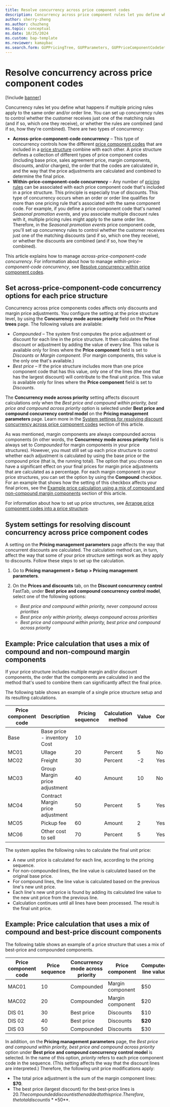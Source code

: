 ```yaml
---
title: Resolve concurrency across price component codes
description: Concurrency across price component rules let you define what happens if multiple discounts and price adjustments apply to the same order and/or order line.
author: sherry-zheng
ms.author: chuzheng
ms.topic: conceptual
ms.date: 10/25/2024
ms.custom: bap-template
ms.reviewer: kamaybac
ms.search.form: GUPPricingTree, GUPParameters, GUPPriceComponentCodeSetup
---
```


# Resolve concurrency across price component codes

[!include [banner](../includes/banner.md)]

Concurrency rules let you define what happens if multiple pricing rules apply to the same order and/or order line. You can set up concurrency rules to control whether the customer receives just one of the matching rules (and if so, which one they receive), or whether the rules are combined (and if so, how they're combined). There are two types of concurrency:

- **Across-price-component-code concurrency** – This type of concurrency controls how the different [price component codes](upm-price-component-code.md) that are included in a [price structure](upm-price-structure-overview.md) combine with each other. A price structure defines a collection of different types of price component codes (including base price, sales agreement price, margin components, discounts, and/or charges), the order that the codes are calculated in, and the way that the price adjustments are calculated and combined to determine the final price.
- **Within-price-component-code concurrency** – Any number of [pricing rules](upm-margin-discount-pricing-rules.md) can be associated with each price component code that's included in a price structure. This principle is especially true of discounts. This type of concurrency occurs when an order or order line qualifies for more than one pricing rule that's associated with the same component code. For example, if you define a price component code that's named *Seasonal promotion events*, and you associate multiple discount rules with it, multiple pricing rules might apply to the same order line. Therefore, in the *Seasonal promotion events* price component code, you'll set up concurrency rules to control whether the customer receives just one of the matching discounts (and if so, which one they receive), or whether the discounts are combined (and if so, how they're combined).

This article explains how to manage *across-price-component-code concurrency*. For information about how to manage *within-price-component-code concurrency*, see [Resolve concurrency within price component codes](upm-concurrence-within-codes.md).

## Set across-price-component-code concurrency options for each price structure

Concurrency across price components codes affects only discounts and margin price adjustments. You configure the setting at the price structure level, by using the **Concurrency mode across priority** field on the **Price trees** page. The following values are available:

- *Compounded* – The system first computes the price adjustment or discount for each line in the price structure. It then calculates the final discount or adjustment by adding the value of every line. This value is available only for lines where the **Price component** field is set to *Discounts* or *Margin component*. (For margin components, this value is the only one that's available.)
- *Best price* – If the price structure includes more than one price component code that has this value, only one of the lines (the one that has the largest discount) will contribute to the final unit price. This value is available only for lines where the **Price component** field is set to *Discounts*.

The **Concurrency mode across priority** setting affects discount calculations only when the *Best price and compound within priority, best price and compound across priority* option is selected under **Best price and compound concurrency control model** on the **Pricing management parameters** page. Learn more in the [System settings for resolving discount concurrency across price component codes](#parameters) section of this article.

As was mentioned, margin components are always compounded across components (in other words, the **Concurrency mode across priority** field is always set to *Compounded* for margin components in your price structures). However, you must still set up each price structure to control whether each adjustment is calculated by using the base price or the compound price (that is, the running total). The option that you choose can have a significant effect on your final prices for margin price adjustments that are calculated as a percentage. For each margin component in your price structures, you can set the option by using the **Compound** checkbox. For an example that shows how the setting of this checkbox affects your final prices, see the [Example price calculation using a mix of compound and non-compound margin components](#margin-example) section of this article.

For information about how to set up price structures, see [Arrange price component codes into a price structure](upm-price-structure-details.md).

## <a name="parameters"></a>System settings for resolving discount concurrency across price component codes

A setting on the **Pricing management parameters** page affects the way that concurrent discounts are calculated. The calculation method can, in turn, affect the way that some of your price structure settings work as they apply to discounts. Follow these steps to set up the calculation.

1. Go to **Pricing management \> Setup \> Pricing management parameters**.
1. On the **Prices and discounts** tab, on the **Discount concurrency control** FastTab, under **Best price and compound concurrency control model**, select one of the following options:

    - *Best price and compound within priority, never compound across priorities*
    - *Best price only within priority, always compound across priorities*
    - *Best price and compound within priority, best price and compound across priority*

## <a name="margin-example"></a>Example: Price calculation that uses a mix of compound and non-compound margin components

If your price structure includes multiple margin and/or discount components, the order that the components are calculated in and the method that's used to combine them can significantly affect the final price.

The following table shows an example of a single price structure setup and its resulting calculations.

| Price component code | Description | Pricing sequence | Calculation method | Value | Compounded | Calculated line value | New unit price |
|---|---|---|---|---|---|---|---|
| Base | Base price - inventory Cost | 10 | | | | $1,000.00 | $1,000.00 |
| MC01 | Ullage | 20 | Percent | 5 | No | $50.00 | $1,050.00 |
| MC02 | Freight | 30 | Percent | -2 | Yes | -$21.00 | $1,029.00 |
| MC03 | Group Margin price adjustment | 40 | Amount | 10 | No | $10.00 | $1,039.00 |
| MC04 | Contract Margin price adjustment | 50 | Percent | 5 | Yes | $51.95 | $1,090.95 |
| MC05 | Pickup fee | 60 | Amount | 2 | Yes | $2.00 | $1,092.95 |
| MC06 | Other cost to sell | 70 | Percent | 5 | Yes | $54.65 | $1,147.60 |

The system applies the following rules to calculate the final unit price:

- A new unit price is calculated for each line, according to the pricing sequence.
- For non-compounded lines, the line value is calculated based on the original base price.
- For compound lines, the line value is calculated based on the previous line's new unit price.
- Each line's new unit price is found by adding its calculated line value to the new unit price from the previous line.
- Calculation continues until all lines have been processed. The result is the final unit price.

## Example: Price calculation that uses a mix of compound and best-price discount components

The following table shows an example of a price structure that uses a mix of best-price and compounded components.

| Price component code | Price sequence | Concurrency mode across priority | Price component | Computed line value |
|---|---|---|---|---|
| MAC01 | 10 | Compounded | Margin component | $50 |
| MAC02 | 20 | Compounded | Margin component | $20 |
| DIS 01 | 30 | Best price | Discounts | $10 |
| DIS 02 | 40 | Best price | Discounts | **$20** |
| DIS 03 | 50 | Compounded | Discounts | $30 |

In addition, on the **Pricing management parameters** page, the *Best price and compound within priority, best price and compound across priority* option under **Best price and compound concurrency control model** is selected. In the name of this option, *priority* refers to each price component code in the sequence. (This setting affects the way that the discount lines are interpreted.) Therefore, the following unit price modifications apply:

- The total price adjustment is the sum of the margin component lines: **$70**.
- The best price (largest discount) for the best-price lines is $20. The compounded discount is then added to this price. Therefore, the total discount is **$50**.
